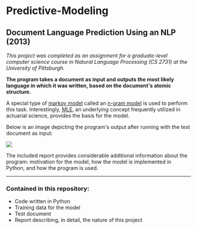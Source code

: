# Predictive-Modeling
## Document Language Prediction Using an NLP (2013)

*This project was completed as an assignment for a graduate-level computer science course in Natural Language Processing (CS 2731) at the University of Pittsburgh.* 

**The program takes a document as input and outputs the most likely language in which it was written, based on the document's atomic structure.** 

A special type of [markov model](https://en.wikipedia.org/wiki/Markov_chain) called an [n-gram model](https://en.wikipedia.org/wiki/N-gram) is used to perform this task. Interestingly, [MLE](https://en.wikipedia.org/wiki/Maximum_likelihood_estimation), an underlying concept frequently utilized in actuarial science, provides the basis for the model.

Below is an image depicting the program's output after running with the test document as input:

<img src = "https://github.com/JosephKnittel/Python/blob/main/Images/output.png">

The included report provides considerable additional information about the program: motivation for the model, how the model is implemented in Python, and how the program is used. 

<hr>

### Contained in this repository: 

- Code written in Python
- Training data for the model
- Test document
- Report describing, in detail, the nature of this project
